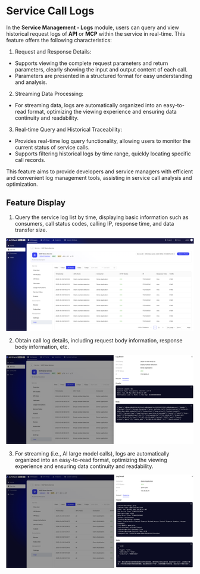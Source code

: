 # Service Call Logs

In the **Service Management - Logs** module, users can query and view historical request logs of **API** or **MCP** within the service in real-time. This feature offers the following characteristics:

1. Request and Response Details:
* Supports viewing the complete request parameters and return parameters, clearly showing the input and output content of each call.
* Parameters are presented in a structured format for easy understanding and analysis.

2. Streaming Data Processing:
* For streaming data, logs are automatically organized into an easy-to-read format, optimizing the viewing experience and ensuring data continuity and readability.

3. Real-time Query and Historical Traceability:
* Provides real-time log query functionality, allowing users to monitor the current status of service calls.
* Supports filtering historical logs by time range, quickly locating specific call records.

This feature aims to provide developers and service managers with efficient and convenient log management tools, assisting in service call analysis and optimization.

## Feature Display
1. Query the service log list by time, displaying basic information such as consumers, call status codes, calling IP, response time, and data transfer size.

![](images/2025-05-07/997b21dba8a6a0778ca52f2f5490e23df8c200d5bd349ceedfe2c385e2020984.png)  

2. Obtain call log details, including request body information, response body information, etc.

![](images/2025-05-07/5758864e84e013223b579e10a095365f006a1e8acc6049c2116f873b5315f362.png)  

3. For streaming (i.e., AI large model calls), logs are automatically organized into an easy-to-read format, optimizing the viewing experience and ensuring data continuity and readability.

![](images/2025-05-07/4099a793dcf53b5469733a50f84c9c31e414bc0b06c29d244dc0b70a07240f66.png)  